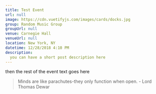 ```yaml
---
title: Test Event
url: null
image: https://cdn.vuetifyjs.com/images/cards/docks.jpg
group: Random Music Group
groupUrl: null
venue: Carnegie Hall
venueUrl: null
location: New York, NY
datetime: 12/28/2018 4:10 PM
description:
  you can have a short post description here
---
```


then the rest of the event text goes here

> Minds are like parachutes-they only function when open. - Lord Thomas Dewar
